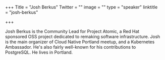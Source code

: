 +++
Title = "Josh Berkus"
Twitter = ""
image = ""
type = "speaker"
linktitle = "josh-berkus"

+++

Josh Berkus is the Community Lead for Project Atomic, a Red Hat sponsored OSS project dedicated to remaking software infrastructure. Josh is the main organizer of Cloud Native Portland meetup, and a Kubernetes Ambassador. He's also fairly well-known for his contributions to PostgreSQL. He lives in Portland.
